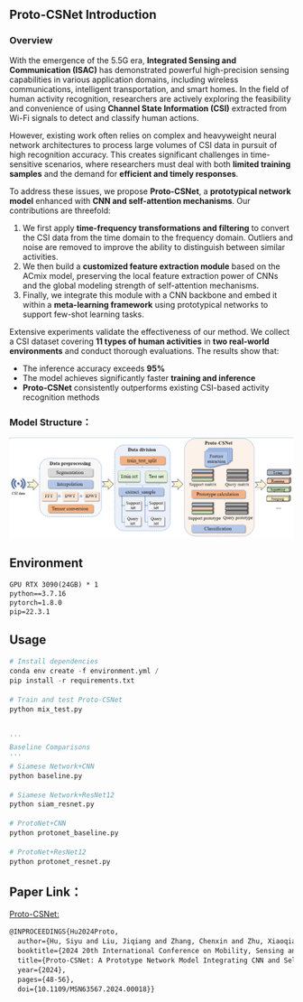 ## Proto-CSNet Introduction
### Overview
With the emergence of the 5.5G era, **Integrated Sensing and Communication (ISAC)** has demonstrated powerful high-precision sensing capabilities in various application domains, including wireless communications, intelligent transportation, and smart homes. In the field of human activity recognition, researchers are actively exploring the feasibility and convenience of using **Channel State Information (CSI)** extracted from Wi-Fi signals to detect and classify human actions.

However, existing work often relies on complex and heavyweight neural network architectures to process large volumes of CSI data in pursuit of high recognition accuracy. This creates significant challenges in time-sensitive scenarios, where researchers must deal with both **limited training samples** and the demand for **efficient and timely responses**.

To address these issues, we propose **Proto-CSNet**, a **prototypical network model** enhanced with **CNN and self-attention mechanisms**. Our contributions are threefold:
1. We first apply **time-frequency transformations and filtering** to convert the CSI data from the time domain to the frequency domain. Outliers and noise are removed to improve the ability to distinguish between similar activities.
2. We then build a **customized feature extraction module** based on the ACmix model, preserving the local feature extraction power of CNNs and the global modeling strength of self-attention mechanisms.
3. Finally, we integrate this module with a CNN backbone and embed it within a **meta-learning framework** using prototypical networks to support few-shot learning tasks.

Extensive experiments validate the effectiveness of our method. We collect a CSI dataset covering **11 types of human activities** in **two real-world environments** and conduct thorough evaluations. The results show that:
- The inference accuracy exceeds **95%**
- The model achieves significantly faster **training and inference**
- **Proto-CSNet** consistently outperforms existing CSI-based activity recognition methods


### Model Structure：

![image-20250627205545775](README.assets/image-20250627205545775.png)


## Environment

```
GPU RTX 3090(24GB) * 1
python==3.7.16
pytorch=1.8.0
pip=22.3.1
```


## Usage

```python
# Install dependencies
conda env create -f environment.yml / 
pip install -r requirements.txt

# Train and test Proto-CSNet
python mix_test.py


'''
Baseline Comparisons
'''
# Siamese Network+CNN
python baseline.py

# Siamese Network+ResNet12
python siam_resnet.py

# ProtoNet+CNN
python protonet_baseline.py

# ProtoNet+ResNet12
python protonet_resnet.py

```

## Paper Link：

[Proto-CSNet:](https://ieeexplore.ieee.org/stamp/stamp.jsp?tp=&arnumber=11036372)

```latex
@INPROCEEDINGS{Hu2024Proto,
  author={Hu, Siyu and Liu, Jiqiang and Zhang, Chenxin and Zhu, Xiaoqiang and Li, Lingkun},
  booktitle={2024 20th International Conference on Mobility, Sensing and Networking (MSN)}, 
  title={Proto-CSNet: A Prototype Network Model Integrating CNN and Self-Attention for Enhanced Human Activity Recognition}, 
  year={2024},
  pages={48-56},
  doi={10.1109/MSN63567.2024.00018}}

```
